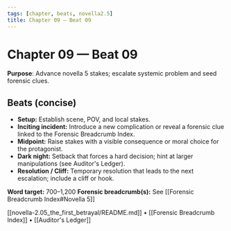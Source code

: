 ```yaml
---
tags: [chapter, beats, novella2.5]
title: Chapter 09 — Beat 09
---
```


# Chapter 09 — Beat 09

**Purpose**: Advance novella 5 stakes; escalate systemic problem and seed forensic clues.

## Beats (concise)
- **Setup:** Establish scene, POV, and local stakes.
- **Inciting incident:** Introduce a new complication or reveal a forensic clue linked to the Forensic Breadcrumb Index.
- **Midpoint:** Raise stakes with a visible consequence or moral choice for the protagonist.
- **Dark night:** Setback that forces a hard decision; hint at larger manipulations (see Auditor's Ledger).
- **Resolution / Cliff:** Temporary resolution that leads to the next escalation; include a cliff or hook.

**Word target:** 700–1,200
**Forensic breadcrumb(s):** See [[Forensic Breadcrumb Index#Novella 5]]

[[novella-2.05_the_first_betrayal/README.md]] • [[Forensic Breadcrumb Index]] • [[Auditor's Ledger]]
